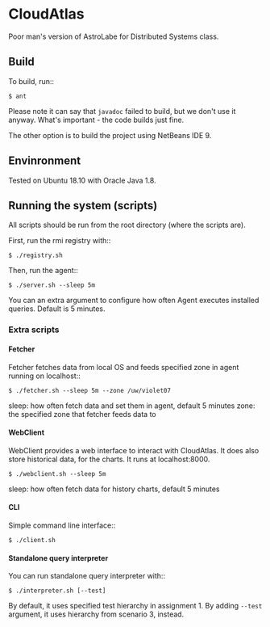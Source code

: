 CloudAtlas
==========

Poor man's version of AstroLabe for Distributed Systems class.


Build
-----

To build, run::

    $ ant

Please note it can say that `javadoc` failed to build, but we don't use it
anyway. What's important - the code builds just fine.

The other option is to build the project using NetBeans IDE 9.


Envinronment
------------

Tested on Ubuntu 18.10 with Oracle Java 1.8.


Running the system (scripts)
---------------------------

All scripts should be run from the root directory (where the scripts are).

First, run the rmi registry with::

    $ ./registry.sh

Then, run the agent::

    $ ./server.sh --sleep 5m

You can an extra argument to configure how often Agent executes installed
queries. Default is 5 minutes.

### Extra scripts

#### Fetcher

Fetcher fetches data from local OS and feeds specified zone in agent running
on localhost::

    $ ./fetcher.sh --sleep 5m --zone /uw/violet07

sleep: how often fetch data and set them in agent, default 5 minutes
zone: the specified zone that fetcher feeds data to

#### WebClient

WebClient provides a web interface to interact with CloudAtlas. It does also
store historical data, for the charts. It runs at localhost:8000.

    $ ./webclient.sh --sleep 5m

sleep: how often fetch data for history charts, default 5 minutes

#### CLI

Simple command line interface::

    $ ./client.sh

#### Standalone query interpreter

You can run standalone query interpreter with::

    $ ./interpreter.sh [--test]

By default, it uses specified test hierarchy in assignment 1. By adding
`--test` argument, it uses hierarchy from scenario 3, instead.

